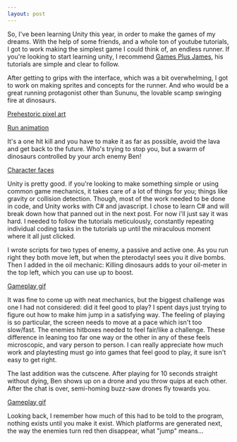 ```yaml
---
layout: post
---
```

So, I've been learning Unity this year, in order to make the games of my dreams. With the help of some friends, and a whole ton of youtube tutorials, I got to work making the simplest game I could think of, an endless runner. If you're looking to start learning unity, I recommend [Games Plus James](https://www.youtube.com/user/gamesplusjames), his tutorials are simple and clear to follow.

After getting to grips with the interface, which was a bit overwhelming, I got to work on making sprites and concepts for the runner. And who would be a great running protagonist other than Sununu, the lovable scamp swinging fire at dinosaurs. 

[Prehestoric pixel art](/images/2017-07-28-Learning-to-unity-1&-58-Sununu-kills-dinosaurs.png)

[Run animation](/images/sununu-run.gif)

It's a one hit kill and you have to make it as far as possible, avoid the lava and get back to the future. Who's trying to stop you, but a swarm of dinosaurs controlled by your arch enemy Ben! 

[Character faces](/images/sununu-ben.png)

Unity is pretty good. if you're looking to make something simple or using common game mechanics, it takes care of a lot of things for you; things like gravity or collision detection. Though, most of the work needed to be done in code, and Unity works with C# and javascript. I chose to learn C# and will break down how that panned out in the next post. For now i'll just say it was hard. I needed to follow the tutorials meticulously, constantly repeating individual coding tasks in the tutorials up until the miraculous moment where it all just clicked.

I wrote scripts for two types of enemy, a passive and active one. As you run right they both move left, but when the pterodactyl sees you it dive bombs. Then I added in the oil mechanic: Killing dinosaurs adds to your oil-meter in the top left, which you can use up to boost. 

[Gameplay gif](/images/dinorun-1.gif)

It was fine to come up with neat mechanics, but the biggest challenge was one I had not considered: did it feel good to play? I spent days just trying to figure out how to make him jump in a satisfying way. The feeling of playing is so particular, the screen needs to move at a pace which isn't too slow/fast. The enemies hitboxes needed to feel fair/like a challenge. These difference in leaning too far one way or the other in any of these feels microscopic, and vary person to person. I can really appreciate how much work and playtesting must go into games that feel good to play, it sure isn't easy to get right.

The last addition was the cutscene. After playing for 10 seconds straight without dying, Ben shows up on a drone and you throw quips at each other. After the chat is over, semi-homing buzz-saw drones fly towards you. 

[Gameplay gif](/images/dinorun-2.gif)

Looking back, I remember how much of this had to be told to the program, nothing exists until you make it exist. Which platforms are generated next, the way the enemies turn red then disappear, what "jump" means...

